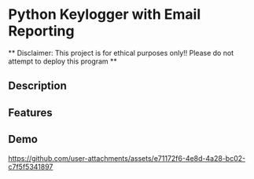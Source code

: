 # Python Keylogger with Email Reporting

** Disclaimer: This project is for ethical purposes only!! Please do not attempt to deploy this program **

## Description

## Features

## Demo

https://github.com/user-attachments/assets/e71172f6-4e8d-4a28-bc02-c7f5f5341897



